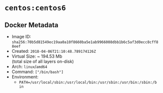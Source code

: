 # `centos:centos6`

## Docker Metadata

- Image ID: `sha256:70b5d81549ec19aa0a10f8660ba5e1ab9966008dbb1b6c5af3d0ecc8cff88eef`
- Created: `2018-04-06T21:10:48.789174126Z`
- Virtual Size: ~ 194.53 Mb  
  (total size of all layers on-disk)
- Arch: `linux`/`amd64`
- Command: `["/bin/bash"]`
- Environment:
  - `PATH=/usr/local/sbin:/usr/local/bin:/usr/sbin:/usr/bin:/sbin:/bin`
